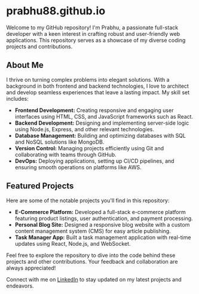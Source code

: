 # prabhu88.github.io
Welcome to my GitHub repository! I'm Prabhu, a passionate full-stack developer with a keen interest in crafting robust and user-friendly web applications. This repository serves as a showcase of my diverse coding projects and contributions.

## About Me

I thrive on turning complex problems into elegant solutions. With a background in both frontend and backend technologies, I love to architect and develop seamless experiences that leave a lasting impact. My skill set includes:

- **Frontend Development:** Creating responsive and engaging user interfaces using HTML, CSS, and JavaScript frameworks such as React.
- **Backend Development:** Designing and implementing server-side logic using Node.js, Express, and other relevant technologies.
- **Database Management:** Building and optimizing databases with SQL and NoSQL solutions like MongoDB.
- **Version Control:** Managing projects efficiently using Git and collaborating with teams through GitHub.
- **DevOps:** Deploying applications, setting up CI/CD pipelines, and ensuring smooth operations on platforms like AWS.

## Featured Projects

Here are some of the notable projects you'll find in this repository:

- **E-Commerce Platform:** Developed a full-stack e-commerce platform featuring product listings, user authentication, and payment processing.
- **Personal Blog Site:** Designed a responsive blog website with a custom content management system (CMS) for easy article publishing.
- **Task Manager App:** Built a task management application with real-time updates using React, Node.js, and WebSocket.

Feel free to explore the repository to dive into the code behind these projects and other contributions. Your feedback and collaboration are always appreciated!

Connect with me on [LinkedIn](https://www.linkedin.com/in/prabhu88) to stay updated on my latest projects and endeavors.
